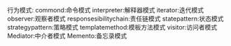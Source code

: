 行为模式:
    commond:命令模式
    interpreter:解释器模式
    iterator:迭代模式
    observer:观察者模式
    responsesibilitychain:责任链模式
    statepattern:状态模式
    strategypattern:策略模式
    templatemethod:模板方法模式
    visitor:访问者模式
    Mediator:中介者模式
    Memento:备忘录模式